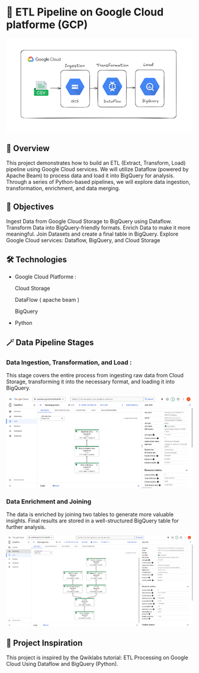 # 🚀 ETL Pipeline on Google Cloud platforme (GCP)

![Architecture](assets/Architecteur.png)

## 🌟 Overview

This project demonstrates how to build an ETL (Extract, Transform, Load) pipeline using Google Cloud services. We will utilize Dataflow (powered by Apache Beam) to process data and load it into BigQuery for analysis. Through a series of Python-based pipelines, we will explore data ingestion, transformation, enrichment, and data merging.


## 📒 Objectives

Ingest Data from Google Cloud Storage to BigQuery using Dataflow.
Transform Data into BigQuery-friendly formats.
Enrich Data to make it more meaningful.
Join Datasets and create a final table in BigQuery.
Explore Google Cloud services: Dataflow, BigQuery, and Cloud Storage

## 🛠️ Technologies 

- Google Cloud Platforme :

     Cloud Storage

     DataFlow ( apache beam )

     BigQuery 

- Python


## 🪄 Data Pipeline Stages

###  Data Ingestion, Transformation, and Load :

This stage covers the entire process from ingesting raw data from Cloud Storage,    transforming it into the necessary format, and loading it into BigQuery.

![data transformation](assets/data_transformation.png)

### Data Enrichment and Joining

The data is enriched by joining two tables to generate more valuable insights. Final results are stored in a well-structured BigQuery table for further analysis.

![joins](assets/joins.png)


## 📝 Project Inspiration
This project is inspired by the Qwiklabs tutorial: ETL Processing on Google Cloud Using Dataflow and BigQuery (Python).



